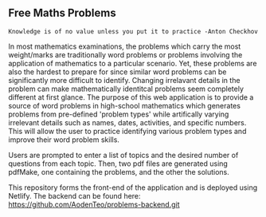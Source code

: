 ## Free Maths Problems

`Knowledge is of no value unless you put it to practice
                        -Anton Checkhov `
                        
In most mathematics examinations, the problems which carry the most weight/marks are traditionally word problems or problems involving the application of mathematics to a particular scenario. Yet, these problems are also the hardest to prepare for since similar word problems can be significantly more difficult to identify. Changing irrelavant details in the problem can make mathematically identitcal problems seem completely different at first glance. The purpose of this web application is to provide a source of word problems in high-school mathematics which generates problems from pre-defined 'problem types' while artifically varying irrelevant details such as names, dates, activities, and specific numbers. This will allow the user to practice identifying various problem types and improve their word problem skills.

Users are prompted to enter a list of topics and the desired number of questions from each topic. Then, two pdf files are generated using pdfMake, one containing the problems, and the other the solutions. 

This repository forms the front-end of the application and is deployed using Netlify. The backend can be found here: https://github.com/AodenTeo/problems-backend.git

